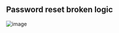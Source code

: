 ## Password reset broken logic  

![image](https://user-images.githubusercontent.com/22276823/124168166-f85e9b80-dace-11eb-9076-21c9bc4d6235.png)
